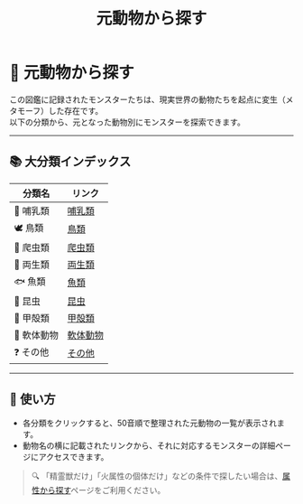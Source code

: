 ﻿---
title: 元動物から探す
layout: default
categories: [索引]
tags: [元動物]
---

# 🧬 元動物から探す

この図鑑に記録されたモンスターたちは、現実世界の動物たちを起点に変生（メタモーフ）した存在です。  
以下の分類から、元となった動物別にモンスターを探索できます。

---

## 📚 大分類インデックス

| 分類名 | リンク |
|--------|--------|
| 🐾 哺乳類 | [哺乳類](mammalia.md) |
| 🕊 鳥類 | [鳥類](aves.md) |
| 🐍 爬虫類 | [爬虫類](reptilia.md) |
| 🐸 両生類 | [両生類](amphibia.md) |
| 🐟 魚類 | [魚類](pisces.md) |
| 🐝 昆虫 | [昆虫](insecta.md) |
| 🦐 甲殻類 | [甲殻類](crustacea.md) |
| 🐙 軟体動物 | [軟体動物](mollusca.md) |
| ❓ その他 | [その他](others.md) |

---

## 📖 使い方

- 各分類をクリックすると、50音順で整理された元動物の一覧が表示されます。
- 動物名の横に記載されたリンクから、それに対応するモンスターの詳細ページにアクセスできます。

> 🔍 「精霊獣だけ」「火属性の個体だけ」などの条件で探したい場合は、[属性から探す](../attributes/index.md)ページをご利用ください。
